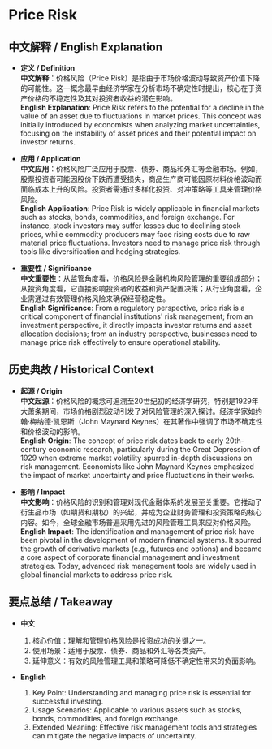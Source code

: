 # Price Risk

## 中文解释 / English Explanation

* **定义 / Definition**  
  **中文解释**：价格风险（Price Risk）是指由于市场价格波动导致资产价值下降的可能性。这一概念最早由经济学家在分析市场不确定性时提出，核心在于资产价格的不稳定性及其对投资者收益的潜在影响。  
  **English Explanation**: Price Risk refers to the potential for a decline in the value of an asset due to fluctuations in market prices. This concept was initially introduced by economists when analyzing market uncertainties, focusing on the instability of asset prices and their potential impact on investor returns.

* **应用 / Application**  
  **中文应用**：价格风险广泛应用于股票、债券、商品和外汇等金融市场。例如，股票投资者可能因股价下跌而遭受损失，商品生产商可能因原材料价格波动而面临成本上升的风险。投资者需通过多样化投资、对冲策略等工具来管理价格风险。  
  **English Application**: Price Risk is widely applicable in financial markets such as stocks, bonds, commodities, and foreign exchange. For instance, stock investors may suffer losses due to declining stock prices, while commodity producers may face rising costs due to raw material price fluctuations. Investors need to manage price risk through tools like diversification and hedging strategies.

* **重要性 / Significance**  
  **中文重要性**：从监管角度看，价格风险是金融机构风险管理的重要组成部分；从投资角度看，它直接影响投资者的收益和资产配置决策；从行业角度看，企业需通过有效管理价格风险来确保经营稳定性。  
  **English Significance**: From a regulatory perspective, price risk is a critical component of financial institutions' risk management; from an investment perspective, it directly impacts investor returns and asset allocation decisions; from an industry perspective, businesses need to manage price risk effectively to ensure operational stability.

## 历史典故 / Historical Context

* **起源 / Origin**  
  **中文起源**：价格风险的概念可追溯至20世纪初的经济学研究，特别是1929年大萧条期间，市场价格剧烈波动引发了对风险管理的深入探讨。经济学家如约翰·梅纳德·凯恩斯（John Maynard Keynes）在其著作中强调了市场不确定性和价格波动的影响。  
  **English Origin**: The concept of price risk dates back to early 20th-century economic research, particularly during the Great Depression of 1929 when extreme market volatility spurred in-depth discussions on risk management. Economists like John Maynard Keynes emphasized the impact of market uncertainty and price fluctuations in their works.

* **影响 / Impact**  
  **中文影响**：价格风险的识别和管理对现代金融体系的发展至关重要。它推动了衍生品市场（如期货和期权）的兴起，并成为企业财务管理和投资策略的核心内容。如今，全球金融市场普遍采用先进的风险管理工具来应对价格风险。  
  **English Impact**: The identification and management of price risk have been pivotal in the development of modern financial systems. It spurred the growth of derivative markets (e.g., futures and options) and became a core aspect of corporate financial management and investment strategies. Today, advanced risk management tools are widely used in global financial markets to address price risk.

## 要点总结 / Takeaway

* **中文**  
  1. 核心价值：理解和管理价格风险是投资成功的关键之一。
  2. 使用场景：适用于股票、债券、商品和外汇等各类资产。
  3. 延伸意义：有效的风险管理工具和策略可降低不确定性带来的负面影响。

* **English**  
  1. Key Point: Understanding and managing price risk is essential for successful investing.
  2. Usage Scenarios: Applicable to various assets such as stocks, bonds, commodities, and foreign exchange.
  3. Extended Meaning: Effective risk management tools and strategies can mitigate the negative impacts of uncertainty.